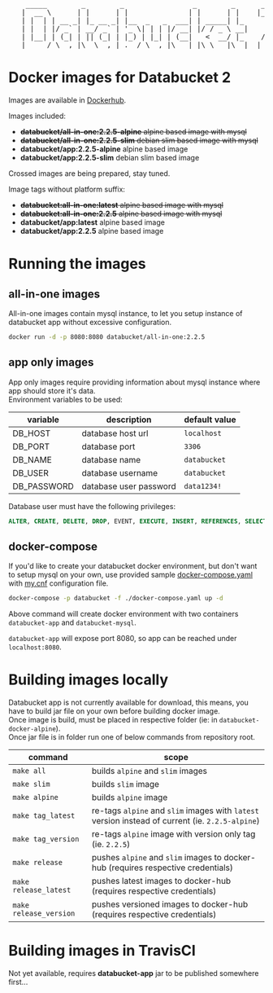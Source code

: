 <pre>
    _____        _        _                _        _      ___  
   |  __ \      | |      | |              | |      | |    |__ \  
   | |  | | __ _| |_ __ _| |__  _   _  ___| | _____| |_      ) |  
   | |  | |/ _` | __/ _` | '_ \| | | |/ __| |/ / _ \ __|    / /  
   | |__| | (_| | || (_| | |_) | |_| | (__|   <  __/ |_    / /_  
   |_____/ \__,_|\__\__,_|_.__/ \__,_|\___|_|\_\___|\__|  |____|  
</pre>

# Docker images for Databucket 2

Images are available in [Dockerhub](https://hub.docker.com/u/databucket).

Images included:

- ~~**databucket/all-in-one:2.2.5-alpine** alpine based image with mysql~~
- ~~**databucket/all-in-one:2.2.5-slim** debian slim based image with mysql~~
- **databucket/app:2.2.5-alpine** alpine based image
- **databucket/app:2.2.5-slim** debian slim based image

Crossed images are being prepared, stay tuned.

Image tags without platform suffix:

- ~~**databucket:all-in-one:latest** alpine based image with mysql~~
- ~~**databucket:all-in-one:2.2.5** alpine based image with mysql~~
- **databucket/app:latest** alpine based image
- **databucket/app:2.2.5** alpine based image

# Running the images

## all-in-one images

All-in-one images contain mysql instance, to let you setup instance of databucket app without excessive configuration.

```bash
docker run -d -p 8080:8080 databucket/all-in-one:2.2.5
```

## app only images

App only images require providing information about mysql instance where app should store it's data.  
Environment variables to be used:

|variable|description|default value|
|-|-|-|
|DB_HOST|database host url|`localhost`|
|DB_PORT|database port|`3306`|
|DB_NAME|database name|`databucket`|
|DB_USER|database username|`databucket`|
|DB_PASSWORD|database user password|`data1234!`|

Database user must have the following privileges: 

```sql
ALTER, CREATE, DELETE, DROP, EVENT, EXECUTE, INSERT, REFERENCES, SELECT, TRIGGER, UPDATE.
```

## docker-compose

If you'd like to create your databucket docker environment, but don't want to setup mysql on your own, use provided sample [docker-compose.yaml](./databucket-docker-compose/docker-compose.yaml) with
[my.cnf](./databucket-docker-compose/my.cnf) configuration file.

```bash
docker-compose -p databucket -f ./docker-compose.yaml up -d
```

Above command will create docker environment with two containers `databucket-app` and `databucket-mysql`.

`databucket-app` will expose port 8080, so app can be reached under `localhost:8080`.

# Building images locally

Databucket app is not currently available for download, this means, you have to build jar file on your own before building docker image.  
Once image is build, must be placed in respective folder (ie: in `databucket-docker-alpine`).  
Once jar file is in folder run one of below commands from repository root.

|command|scope|
|-|-|
|`make all`|builds `alpine` and `slim` images|
|`make slim`|builds `slim` image|
|`make alpine`|builds `alpine` image|
|`make tag_latest`| re-tags `alpine` and `slim` images with `latest` version instead of current (ie. `2.2.5-alpine`)|
|`make tag_version`|re-tags `alpine` image with version only tag (ie. `2.2.5`)|
|`make release`|pushes `alpine` and `slim` images to docker-hub (requires respective credentials)|
|`make release_latest`|pushes latest images to docker-hub (requires respective credentials)|
|`make release_version`|pushes versioned images to docker-hub (requires respective credentials)|

# Building images in TravisCI

Not yet available, requires **databucket-app** jar to be published somewhere first...
